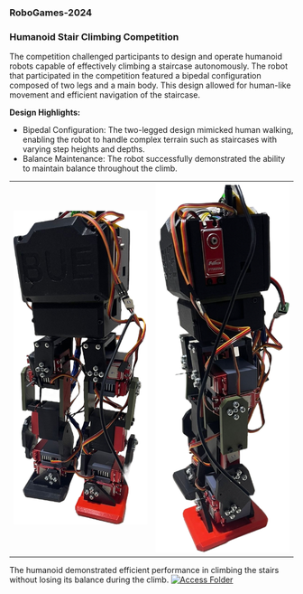 ### RoboGames-2024


### Humanoid Stair Climbing Competition
The competition challenged participants to design and operate humanoid robots capable of effectively climbing a staircase autonomously. The robot that participated in the competition featured a bipedal configuration composed of two legs and a main body. This design allowed for human-like movement and efficient navigation of the staircase.

**Design Highlights:**
- Bipedal Configuration: The two-legged design mimicked human walking, enabling the robot to handle complex terrain such as staircases with varying step heights and depths.
- Balance Maintenance: The robot successfully demonstrated the ability to maintain balance throughout the climb.
<div align="center">
  <table>
    <tr>
      <td align="center">
        <img src="images/Humanoid Front View.png" width="350"/>
      </td>
      <td align="center">
        <img src="images/Humanoid Side View.PNG" width="350"/>
      </td>
    </tr>
  </table>
</div>


The humanoid demonstrated efficient performance in climbing the stairs without losing its balance during the climb. 
[![Access Folder](https://img.shields.io/badge/ACCESS%20FOLDER-GOOGLE%20DRIVE-blue.svg)](https://drive.google.com/drive/folders/1-Qpqs5GKAcVcIxoMB_qGy7afPQ7Av0JU?usp=sharing)
